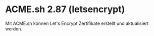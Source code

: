 # ACME.sh 2.87 (letsencrypt)

Mit ACME.sh können Let's Encrypt Zertifikate erstellt und aktualisiert werden.
<br>

